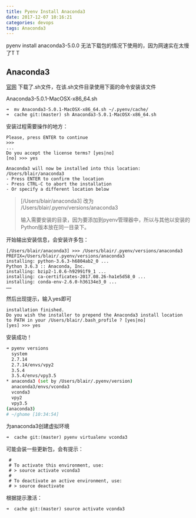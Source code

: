 ```yaml
---
title: Pyenv Install Anaconda3
date: 2017-12-07 10:16:21
categories: devops
tags: Anaconda3
---
```


pyenv install anaconda3-5.0.0 无法下载包的情况下使用的，因为网速实在太慢了T T

<!-- more -->

## Anaconda3

[官网][1] 下载了.sh文件，在该.sh文件目录使用下面的命令安装该文件

Anaconda3-5.0.1-MacOSX-x86_64.sh
	
```
➜  mv Anaconda3-5.0.1-MacOSX-x86_64.sh ~/.pyenv/cache/
➜  cache git:(master) sh Anaconda3-5.0.1-MacOSX-x86_64.sh
```

安装过程需要操作的地方：

```
Please, press ENTER to continue
>>>
...
Do you accept the license terms? [yes|no]
[no] >>> yes
```

```
Anaconda3 will now be installed into this location:
/Users/blair/anaconda3	
- Press ENTER to confirm the location
- Press CTRL-C to abort the installation
- Or specify a different location below
```

> [/Users/blair/anaconda3] 改为 /Users/blair/.pyenv/versions/anaconda3
>
> 输入需要安装的目录，因为要添加到pyenv管理器中，所以与其他以安装的Python版本放在同一目录下。

开始输出安装信息，会安装许多包：

```
[/Users/blair/anaconda3] >>> /Users/blair/.pyenv/versions/anaconda3
PREFIX=/Users/blair/.pyenv/versions/anaconda3
installing: python-3.6.3-h6804ab2_0 ...
Python 3.6.3 :: Anaconda, Inc.
installing: bzip2-1.0.6-h92991f9_1 ...
installing: ca-certificates-2017.08.26-ha1e5d58_0 ...
installing: conda-env-2.6.0-h36134e3_0 ...
……
```

然后出现提示，输入yes即可

```
installation finished.
Do you wish the installer to prepend the Anaconda3 install location
to PATH in your /Users/blair/.bash_profile ? [yes|no]
[yes] >>> yes
```

安装成功！

```bash
➜ pyenv versions
  system
  2.7.14
  2.7.14/envs/vpy2
  3.5.4
  3.5.4/envs/vpy3.5
* anaconda3 (set by /Users/blair/.pyenv/version)
  anaconda3/envs/vconda3
  vconda3
  vpy2
  vpy3.5
(anaconda3)
# ~/ghome [10:34:54]
```

为anaconda3创建虚拟环境

```
➜  cache git:(master) pyenv virtualenv vconda3
```

可能会装一些更新包，会有提示：

```
 #
 # To activate this environment, use:
 # > source activate vconda3
 #
 # To deactivate an active environment, use:
 # > source deactivate
```

根据提示激活：

```
➜  cache git:(master) source activate vconda3
```

[1]: https://repo.continuum.io/archive/Anaconda3-5.0.1-MacOSX-x86_64.sh
